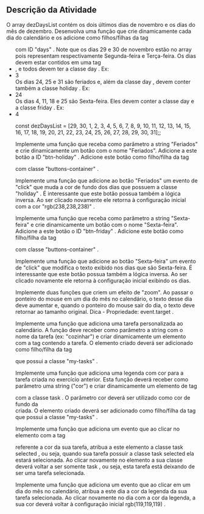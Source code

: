 ## Descrição da Atividade


O array dezDaysList contém os dois últimos dias de novembro e os dias do mês de dezembro. Desenvolva uma função que crie dinamicamente cada dia do calendário e os adicione como filhos/filhas da tag <ul> com ID "days" . Note que os dias 29 e 30 de novembro estão no array pois representam respectivamente Segunda-feira e Terça-feira.
Os dias devem estar contidos em uma tag <li> , e todos devem ter a classe day . Ex: <li class="day">3</li>
Os dias 24, 25 e 31 são feriados e, além da classe day , devem conter também a classe holiday . Ex: <li class="day holiday">24</li>
Os dias 4, 11, 18 e 25 são Sexta-feira. Eles devem conter a classe day e a classe friday . Ex: <li class="day friday">4</li>

const dezDaysList = [29, 30, 1, 2, 3, 4, 5, 6, 7, 8, 9, 10, 11, 12, 13, 14, 15, 16, 17, 18, 19, 20, 21, 22, 23, 24, 25, 26, 27, 28, 29, 30, 31];;


Implemente uma função que receba como parâmetro a string "Feriados" e crie dinamicamente um botão com o nome "Feriados".
Adicione a este botão a ID "btn-holiday" .
Adicione este botão como filho/filha da tag <div> com classe "buttons-container" .


Implemente uma função que adicione ao botão "Feriados" um evento de "click" que muda a cor de fundo dos dias que possuem a classe "holiday" .
É interessante que este botão possua também a lógica inversa. Ao ser clicado novamente ele retorna à configuração inicial com a cor "rgb(238,238,238)" .


Implemente uma função que receba como parâmetro a string "Sexta-feira" e crie dinamicamente um botão com o nome "Sexta-feira".
Adicione a este botão o ID "btn-friday" .
Adicione este botão como filho/filha da tag <div> com classe "buttons-container" .


Implemente uma função que adicione ao botão "Sexta-feira" um evento de "click" que modifica o texto exibido nos dias que são Sexta-feira.
É interessante que este botão possua também a lógica inversa. Ao ser clicado novamente ele retorna à configuração inicial exibindo os dias.


Implemente duas funções que criem um efeito de "zoom". Ao passar o ponteiro do mouse em um dia do mês no calendário, o texto desse dia deve aumentar e, quando o ponteiro do mouse sair do dia, o texto deve retornar ao tamanho original.
Dica - Propriedade: event.target .


Implemente uma função que adiciona uma tarefa personalizada ao calendário. A função deve receber como parâmetro a string com o nome da tarefa (ex: "cozinhar") e criar dinamicamente um elemento com a tag <span> contendo a tarefa.
O elemento criado deverá ser adicionado como filho/filha da tag <div> que possui a classe "my-tasks" .


Implemente uma função que adiciona uma legenda com cor para a tarefa criada no exercício anterior. Esta função deverá receber como parâmetro uma string ("cor") e criar dinamicamente um elemento de tag <div> com a classe task .
O parâmetro cor deverá ser utilizado como cor de fundo da <div> criada.
O elemento criado deverá ser adicionado como filho/filha da tag <div> que possui a classe "my-tasks" .


Implemente uma função que adiciona um evento que ao clicar no elemento com a tag <div> referente a cor da sua tarefa, atribua a este elemento a classe task selected , ou seja, quando sua tarefa possuir a classe task selected ela estará selecionada.
Ao clicar novamente no elemento a sua classe deverá voltar a ser somente task , ou seja, esta tarefa está deixando de ser uma tarefa selecionada.


Implemente uma função que adiciona um evento que ao clicar em um dia do mês no calendário, atribua a este dia a cor da legenda da sua tarefa selecionada.
Ao clicar novamente no dia com a cor da legenda, a sua cor deverá voltar à configuração inicial rgb(119,119,119) .